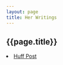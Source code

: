 ```yaml
---
layout: page
title: Her Writings
---
```

<h2>{{page.title}}</h2>
<p>
<li><a href="01_HuffPost.md">Huff Post</a></li>
